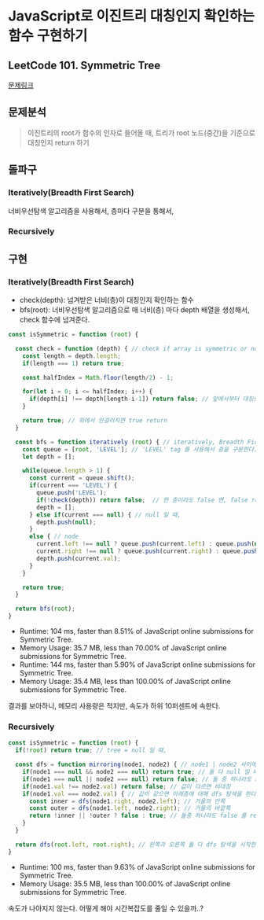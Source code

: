 # JavaScript로 이진트리 대칭인지 확인하는 함수 구현하기 
## LeetCode 101. Symmetric Tree 

[문제링크](https://leetcode.com/problems/symmetric-tree/)

## 문제분석 
> 이진트리의 root가 함수의 인자로 들어올 때, 트리가 root 노드(중간)을 기준으로 대칭인지 return 하기

## 돌파구
### Iteratively(Breadth First Search)
너비우선탐색 알고리즘을 사용해서, 층마다 구분을 통해서, 

### Recursively

## 구현

### Iteratively(Breadth First Search)
- check(depth): 넘겨받은 너비(층)이 대칭인지 확인하는 함수
- bfs(root): 너비우선탐색 알고리즘으로 매 너비(층) 마다 depth 배열을 생성해서, check 함수에 넘겨준다. 

```javascript
const isSymmetric = function (root) {

  const check = function (depth) { // check if array is symmetric or not
    const length = depth.length;
    if(length === 1) return true;

    const halfIndex = Math.floor(length/2) - 1;

    for(let i = 0; i <= halfIndex; i++) {
      if(depth[i] !== depth[length-i-1]) return false; // 앞에서부터 대칭으로 뒤의 index 비교
    }

    return true; // 위에서 안걸러지면 true return
  }

  const bfs = function iteratively (root) { // iteratively, Breadth First Search
    const queue = [root, 'LEVEL']; // 'LEVEL' tag 를 사용해서 층을 구분한다.
    let depth = [];

    while(queue.length > 1) {
      const current = queue.shift();
      if(current === 'LEVEL') {
        queue.push('LEVEL'); 
        if(!check(depth)) return false;  // 한 층이라도 false 면, false return
        depth = [];
      } else if(current === null) { // null 일 때,
        depth.push(null);
      }
      else { // node
        current.left !== null ? queue.push(current.left) : queue.push(null);
        current.right !== null ? queue.push(current.right) : queue.push(null);
        depth.push(current.val);
      }
    }

    return true;
  }

  return bfs(root);
}
```

- Runtime: 104 ms, faster than 8.51% of JavaScript online submissions for Symmetric Tree.
- Memory Usage: 35.7 MB, less than 70.00% of JavaScript online submissions for Symmetric Tree.
- Runtime: 144 ms, faster than 5.90% of JavaScript online submissions for Symmetric Tree.
- Memory Usage: 35.4 MB, less than 100.00% of JavaScript online submissions for Symmetric Tree.

결과를 보아하니, 메모리 사용량은 적지만, 속도가 하위 10퍼센트에 속한다.

### Recursively
```javascript
const isSymmetric = function (root) {
  if(!root) return true; // tree = null 일 때,

  const dfs = function mirroring(node1, node2) { // node1 | node2 사이에 거울을 두었다고 가정하고 값을 비교하는 알고리즘
    if(node1 === null && node2 === null) return true; // 둘 다 null 일 때, 대칭(true)
    if(node1 === null || node2 === null) return false; // 둘 중 하나라도 null 일 때, 비대칭(false)
    if(node1.val !== node2.val) return false; // 값이 다르면 비대칭
    if(node1.val === node2.val) { // 값이 같으면 아래층에 대해 dfs 탐색을 한다.
      const inner = dfs(node1.right, node2.left); // 거울의 안쪽
      const outer = dfs(node1.left, node2.right); // 거울의 바깥쪽
      return !inner || !outer ? false : true; // 둘중 하나라도 false 를 return 하면 비대칭이다.
    }
  }

  return dfs(root.left, root.right); // 왼쪽과 오른쪽 둘 다 dfs 탐색을 시작한다.
} 
```
- Runtime: 100 ms, faster than 9.63% of JavaScript online submissions for Symmetric Tree.
- Memory Usage: 35.5 MB, less than 100.00% of JavaScript online submissions for Symmetric Tree.

속도가 나아지지 않는다. 어떻게 해야 시간복잡도를 줄일 수 있을까..?
